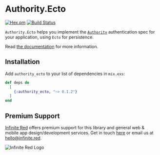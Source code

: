 # Authority.Ecto
[![Hex.pm](https://img.shields.io/hexpm/v/authority_ecto.svg)](https://hex.pm/packages/authority_ecto)
[![Build Status](https://travis-ci.org/infinitered/authority_ecto.svg?branch=master)](https://travis-ci.org/infinitered/authority_ecto)

`Authority.Ecto` helps you implement the
[`Authority`](https://github.com/infinitered/authority) authentication spec
for your application, using `Ecto` for persistence.

Read [the documentation](https://hexdocs.pm/authority_ecto) for more information.

## Installation

Add `authority_ecto` to your list of dependencies in `mix.exs`:

```elixir
def deps do
  [
    {:authority_ecto, "~> 0.1.2"}
  ]
end
```

## Premium Support

[Infinite Red](https://infinite.red) offers premium support for this library and general web &
mobile app design/development services. Get in touch [here](https://infinite.red/contact) or email us at [hello@infinite.red](mailto:hello@infinite.red).

![Infinite Red Logo](https://infinite.red/images/infinite_red_logo_colored.png)